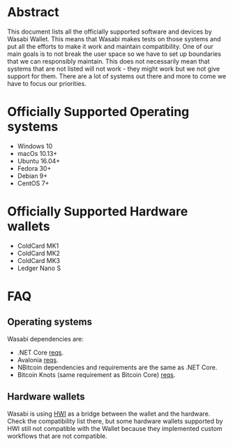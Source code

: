 # Abstract

This document lists all the officially supported software and devices by Wasabi Wallet. This means that Wasabi makes tests on those systems and put all the efforts to make it work and maintain compatibility. One of our main goals is to not break the user space so we have to set up boundaries that we can responsibly maintain. This does not necessarily mean that systems that are not listed will not work - they might work but we not give support for them. There are a lot of systems out there and more to come we have to focus our priorities.

# Officially Supported Operating systems

- Windows 10
- macOs 10.13+
- Ubuntu 16.04+
- Fedora 30+
- Debian 9+
- CentOS 7+

# Officially Supported Hardware wallets

- ColdCard MK1
- ColdCard MK2
- ColdCard MK3
- Ledger Nano S

# FAQ

## Operating systems

Wasabi dependencies are:
- .NET Core [reqs](https://github.com/dotnet/core/blob/master/release-notes/3.1/3.1-supported-os.md).
- Avalonia [reqs](https://github.com/AvaloniaUI/Avalonia/wiki/Runtime-Requirements).
- NBitcoin dependencies and requirements are the same as .NET Core.
- Bitcoin Knots (same requirement as Bitcoin Core) [reqs](https://bitcoin.org/en/bitcoin-core/features/requirements#system-requirements).

## Hardware wallets

Wasabi is using [HWI](https://github.com/bitcoin-core/HWI) as a bridge between the wallet and the hardware. Check the compatibility list there, but some hardware wallets supported by HWI still not compatible with the Wallet because they implemented custom workflows that are not compatible.
